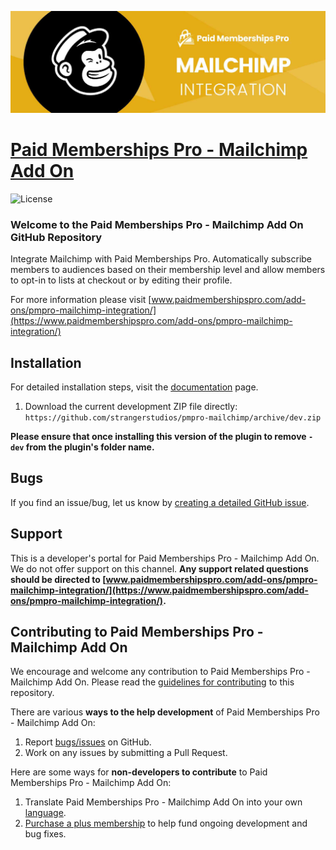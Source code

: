 ![](pmpro-mailchimp-banner.jpg)

# [Paid Memberships Pro - Mailchimp Add On](https://www.paidmembershipspro.com/add-ons/pmpro-mailchimp-integration/) #
[comment]: # (Generate badges from shields.io, only works for .org plugins to get other stats etc. We'd have to create our own endpoints for Premium plugins)

![License](https://img.shields.io/badge/license-GPL--3.0%2B-red.svg?style=flat-square)

### Welcome to the Paid Memberships Pro - Mailchimp Add On GitHub Repository

Integrate Mailchimp with Paid Memberships Pro. Automatically subscribe members to audiences based on their membership level and allow members to opt-in to lists at checkout or by editing their profile.

For more information please visit [www.paidmembershipspro.com/add-ons/pmpro-mailchimp-integration/](https://www.paidmembershipspro.com/add-ons/pmpro-mailchimp-integration/)

## Installation ##
For detailed installation steps, visit the [documentation](https://www.paidmembershipspro.com/add-ons/pmpro-mailchimp-integration/) page.

1. Download the current development ZIP file directly: `https://github.com/strangerstudios/pmpro-mailchimp/archive/dev.zip`

**Please ensure that once installing this version of the plugin to remove `-dev` from the plugin's folder name.**

## Bugs ##
If you find an issue/bug, let us know by [creating a detailed GitHub issue](https://github.com/strangerstudios/pmpro-mailchimp/issues/new).

## Support ##
This is a developer's portal for Paid Memberships Pro - Mailchimp Add On. We do not offer support on this channel. **Any support related questions should be directed to [www.paidmembershipspro.com/add-ons/pmpro-mailchimp-integration/](https://www.paidmembershipspro.com/add-ons/pmpro-mailchimp-integration/).**

## Contributing to Paid Memberships Pro - Mailchimp Add On ##
We encourage and welcome any contribution to Paid Memberships Pro - Mailchimp Add On. Please read the [guidelines for contributing](https://github.com/strangerstudios/pmpro-mailchimp/blob/dev/.github/CONTRIBUTING.md) to this repository.

There are various **ways to the help development** of Paid Memberships Pro - Mailchimp Add On:

1. Report [bugs/issues](https://github.com/strangerstudios/pmpro-mailchimp/issues/new) on GitHub.
2. Work on any issues by submitting a Pull Request.

Here are some ways for **non-developers to contribute** to Paid Memberships Pro - Mailchimp Add On:

1. Translate Paid Memberships Pro - Mailchimp Add On into your own [language](https://www.paidmembershipspro.com/paid-memberships-pro-in-your-language/).
2. [Purchase a plus membership](https://www.paidmembershipspro.com/pricing) to help fund ongoing development and bug fixes.
